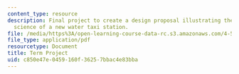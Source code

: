 ```yaml
---
content_type: resource
description: Final project to create a design proposal illustrating the design and
  science of a new water taxi station.
file: /media/https%3A/open-learning-course-data-rc.s3.amazonaws.com/4-510-digital-design-fabrication-fall-2008/c850e47e0459160f36257bbac4e83bba_term_project.pdf
file_type: application/pdf
resourcetype: Document
title: Term Project
uid: c850e47e-0459-160f-3625-7bbac4e83bba
---
```

